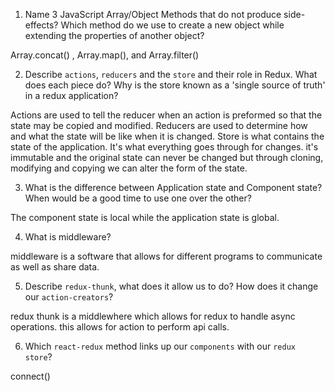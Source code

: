 1.  Name 3 JavaScript Array/Object Methods that do not produce side-effects? Which method do we use to create a new object while extending the properties of another object?

Array.concat() , Array.map(), and Array.filter()

2.  Describe `actions`, `reducers` and the `store` and their role in Redux. What does each piece do? Why is the store known as a 'single source of truth' in a redux application?

Actions are used to tell the reducer when an action is preformed so that the state may be copied and modified.
Reducers are used to determine how and what the state will be like when it is changed.
Store is what contains the state of the application. It's what everything goes through for changes. it's immutable and the original state can never be changed but through cloning, modifying and copying we can alter the form of the state. 

3.  What is the difference between Application state and Component state? When would be a good time to use one over the other?

The component state is local while the application state is global. 

4.  What is middleware?

middleware is a software that allows for different programs to communicate as well as share data. 

5.  Describe `redux-thunk`, what does it allow us to do? How does it change our `action-creators`?

redux thunk is a middlewhere which allows for redux to handle async operations. this allows for action to perform api calls. 

6.  Which `react-redux` method links up our `components` with our `redux store`?

connect()